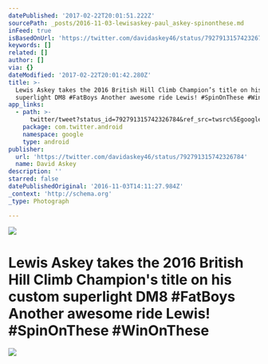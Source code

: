 ```yaml
---
datePublished: '2017-02-22T20:01:51.222Z'
sourcePath: _posts/2016-11-03-lewisaskey-paul_askey-spinonthese.md
inFeed: true
isBasedOnUrl: 'https://twitter.com/davidaskey46/status/792791315742326784'
keywords: []
related: []
author: []
via: {}
dateModified: '2017-02-22T20:01:42.280Z'
title: >-
  Lewis Askey takes the 2016 British Hill Climb Champion’s title on his custom
  superlight DM8 #FatBoys Another awesome ride Lewis! #SpinOnThese #WinOnThese
app_links:
  - path: >-
      twitter/tweet?status_id=792791315742326784&ref_src=twsrc%5Egoogle%7Ctwcamp%5Eandroidseo%7Ctwgr%5Estatus%7Ctwterm%5E792791315742326784
    package: com.twitter.android
    namespace: google
    type: android
publisher:
  url: 'https://twitter.com/davidaskey46/status/792791315742326784'
  name: David Askey
description: ''
starred: false
datePublishedOriginal: '2016-11-03T14:11:27.984Z'
_context: 'http://schema.org'
_type: Photograph

---
```

![](https://the-grid-user-content.s3-us-west-2.amazonaws.com/cc18970b-2338-4332-8475-a5c5955b680c.jpg)

# Lewis Askey takes the 2016 British Hill Climb Champion's title on his custom superlight DM8 \#FatBoys Another awesome ride Lewis! \#SpinOnThese \#WinOnThese
![](https://s3-us-west-2.amazonaws.com/the-grid-img/p/7ae36eac63838e5c0606f385c287dfcf0baef935.jpg)